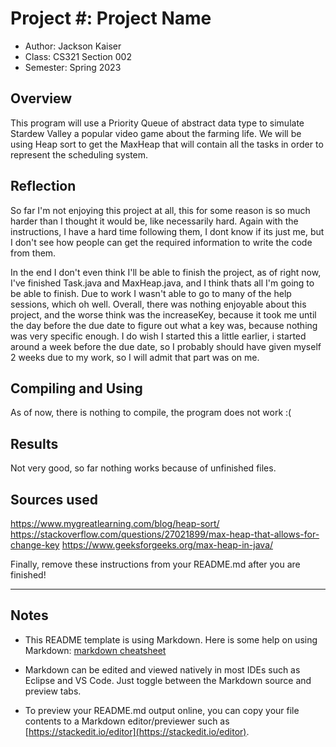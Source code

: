 # Project #: Project Name

* Author: Jackson Kaiser
* Class: CS321 Section 002
* Semester: Spring 2023

## Overview

This program will use a Priority Queue of abstract data type to simulate 
Stardew Valley a popular video game about the farming life. We will be using
Heap sort to get the MaxHeap that will contain all the tasks in order to 
represent the scheduling system.

## Reflection

So far I'm not enjoying this project at all, this for some reason
is so much harder than I thought it would be, like necessarily hard.
Again with the instructions, I have a hard time following them, I dont
know if its just me, but I don't see how people can get the required 
information to write the code from them.

In the end I don't even think I'll be able to finish the project,
as of right now, I've finished Task.java and MaxHeap.java, and I 
think thats all I'm going to be able to finish. Due to work I wasn't
able to go to many of the help sessions, which oh well. Overall, there
was nothing enjoyable about this project, and the worse think was
the increaseKey, because it took me until the day before the due date
to figure out what a key was, because nothing was very specific enough.
I do wish I started this a little earlier, i started around a week before
the due date, so I probably should have given myself 2 weeks due to my
work, so I will admit that part was on me.

## Compiling and Using

As of now, there is nothing to compile, the program does not work :(

## Results 

Not very good, so far nothing works because of unfinished files.

## Sources used

https://www.mygreatlearning.com/blog/heap-sort/
https://stackoverflow.com/questions/27021899/max-heap-that-allows-for-change-key
https://www.geeksforgeeks.org/max-heap-in-java/


Finally, remove these instructions from your README.md after you are finished!

----------

## Notes

* This README template is using Markdown. Here is some help on using Markdown: 
[markdown cheatsheet](https://github.com/adam-p/markdown-here/wiki/Markdown-Cheatsheet)


* Markdown can be edited and viewed natively in most IDEs such as Eclipse and VS Code. Just toggle
between the Markdown source and preview tabs.

* To preview your README.md output online, you can copy your file contents to a Markdown editor/previewer
such as [https://stackedit.io/editor](https://stackedit.io/editor).